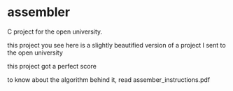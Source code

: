 # assembler
C project for the open university. 

this project you see here is a slightly beautified version of a project I sent to the open university

this project got a perfect score

to know about the algorithm behind it, read assember_instructions.pdf
